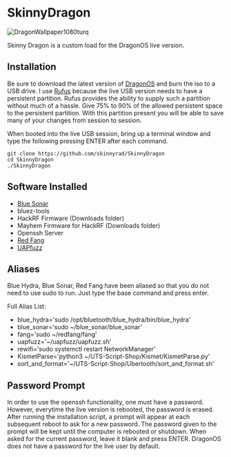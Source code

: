 # SkinnyDragon
![DragonWallpaper1080turq](https://user-images.githubusercontent.com/20311289/222309740-bc611523-16c6-4f3e-9b08-7aabdec38366.png)

Skinny Dragon is a custom load for the DragonOS live version. 

## Installation
Be sure to download the latest version of [DragonOS](https://sourceforge.net/projects/dragonos-focal/) and burn the iso to a USB drive. I use [Rufus](https://rufus.ie/en/) because the live USB version needs to have a persistent partition. Rufus provides the ability to supply such a partition without much of a hassle. Give 75% to 90% of the allowed persistent space to the persistent partition. With this partition present you will be able to save many of your changes from session to session.

When booted into the live USB session, bring up a terminal window and type the following pressing ENTER after each command.
```
git clone https://github.com/skinnyrad/SkinnyDragon
cd SkinnyDragon
./SkinnyDragon
```

## Software Installed
- [Blue Sonar](https://github.com/ZeroChaos-/blue_sonar)
- bluez-tools
- HackRF Firmware (Downloads folder)
- Mayhem Firmware for HackRF (Downloads folder)
- Openssh Server
- [Red Fang](https://gitlab.com/kalilinux/packages/redfang)
- [UAPfuzz](https://github.com/skinnyrad/uapfuzz)

## Aliases
Blue Hydra, Blue Sonar, Red Fang have been aliased so that you do not need to use sudo to run. Just type the base command and press enter.

Full Alias List:
- blue_hydra='sudo /opt/bluetooth/blue_hydra/bin/blue_hydra'
- blue_sonar='sudo ~/blue_sonar/blue_sonar'
- fang='sudo ~/redfang/fang'
- uapfuzz='~/uapfuzz/uapfuzz.sh'
- rewifi='sudo systemctl restart NetworkManager'
- KismetParse='python3 ~/UTS-Script-Shop/Kismet/KismetParse.py'
- sort_and_format='~/UTS-Script-Shop/Ubertooth/sort_and_format.sh'


## Password Prompt
In order to use the openssh functionality, one must have a password. However, everytime the live version is rebooted, the password is erased. After running the installation script, a prompt will appear at each subsequent reboot to ask for a new password. The password given to the prompt will be kept until the computer is rebooted or shutdown. When asked for the current password, leave it blank and press ENTER. DragonOS does not have a password for the live user by default.

